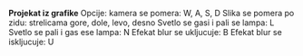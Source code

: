 **Projekat iz grafike**
Opcije: kamera se pomera: W, A, S, D
Slika se pomera po zidu: strelicama gore, dole, levo, desno
Svetlo se gasi i pali se lampa: L
Svetlo se pali i gas ese lampa: N
Efekat blur se ukljucuje: B
Efekat blur se iskljucuje: U
